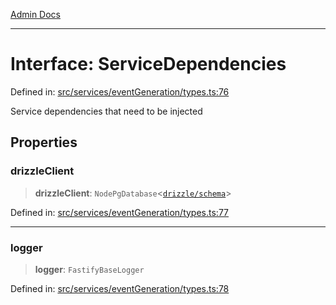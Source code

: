 [Admin Docs](/)

***

# Interface: ServiceDependencies

Defined in: [src/services/eventGeneration/types.ts:76](https://github.com/Sourya07/talawa-api/blob/2dc82649c98e5346c00cdf926fe1d0bc13ec1544/src/services/eventGeneration/types.ts#L76)

Service dependencies that need to be injected

## Properties

### drizzleClient

> **drizzleClient**: `NodePgDatabase`\<[`drizzle/schema`](../../../../drizzle/schema/README.md)\>

Defined in: [src/services/eventGeneration/types.ts:77](https://github.com/Sourya07/talawa-api/blob/2dc82649c98e5346c00cdf926fe1d0bc13ec1544/src/services/eventGeneration/types.ts#L77)

***

### logger

> **logger**: `FastifyBaseLogger`

Defined in: [src/services/eventGeneration/types.ts:78](https://github.com/Sourya07/talawa-api/blob/2dc82649c98e5346c00cdf926fe1d0bc13ec1544/src/services/eventGeneration/types.ts#L78)
